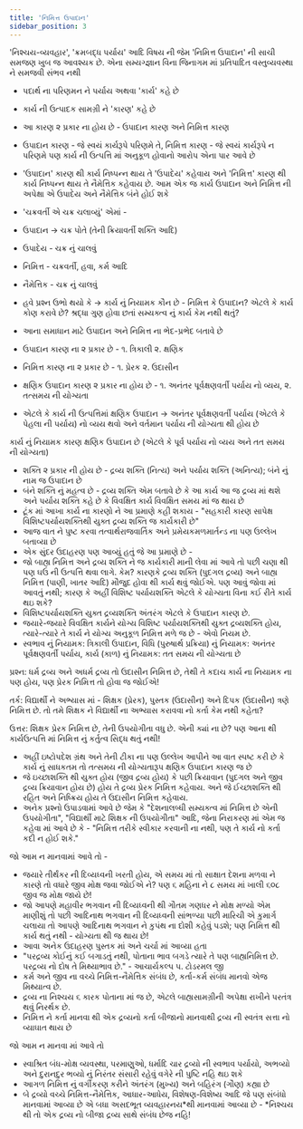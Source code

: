 ```yaml
---
title: 'નિમિત્ત ઉપાદાન'
sidebar_position: 3
---
```


'નિશ્ચય-વ્યવહાર', 'ક્રમબદ્ધ પર્યાય' આદિ વિષય ની જેમ 'નિમિત્ત ઉપાદાન' ની સાચી સમજણ ખુબ જ આવશ્યક છે. એના સમ્યગ્જ્ઞાન વિના જિનાગમ માં પ્રતિપાદિત વસ્તુવ્યવસ્થા ને સમજવી સંભવ નથી

- પદાર્થ ના પરિણમન ને પર્યાય અથવા 'કાર્ય' કહે છે
- કાર્ય ની ઉત્પાદક સામગ્રી ને 'કારણ' કહે છે
- આ કારણ ૨ પ્રકાર ના હોય છે - ઉપાદાન કારણ અને નિમિત્ત કારણ
- ઉપાદાન કારણ - જે સ્વયં કાર્યરૂપે પરિણમે તે, નિમિત્ત કારણ - જે સ્વયં કાર્યરૂપે ન પરિણમે પણ કાર્ય ની ઉત્પત્તિ માં અનુકૂળ હોવાનો આરોપ એના પાર આવે છે
- 'ઉપાદાન' કારણ થી કાર્ય નિષ્પન્ન થાય તે 'ઉપાદેય' કહેવાય અને 'નિમિત્ત' કારણ થી કાર્ય નિષ્પન્ન થાય તે નૈમેત્તિક કહેવાય છે. આમ એક જ કાર્ય ઉપાદાન અને નિમિત્ત ની અપેક્ષા એ ઉપાદેય અને નૈમેત્તિક બંને હોઈ શકે
- 'ચક્રવર્તી એ ચક્ર ચલાવ્યું' એમાં -

- ઉપાદાન -> ચક્ર પોતે (તેની ક્રિયાવર્તી શક્તિ આદિ)

- ઉપાદેય - ચક્ર નું ચાલવું

- નિમિત્ત - ચક્રવર્તી, હવા, કર્મ આદિ

- નૈમેત્તિક - ચક્ર નું ચાલવું

- હવે પ્રશ્ન ઉભો થયો કે -> કાર્ય નું નિયામક કૌન છે - નિમિત્ત કે ઉપાદાન? એટલે કે કાર્ય કોણ કરાવે છે? શ્રદ્ધા ગુણ હોવા છતાં સમ્યક્ત્વ નું કાર્ય કેમ નથી થતું?
- આના સમાધાન માટે ઉપાદાન અને નિમિત્ત ના ભેદ-પ્રભેદ બતાવે છે
- ઉપાદાન કારણ ના ૨ પ્રકાર છે - ૧. ત્રિકાલી ૨. ક્ષણિક
- નિમિત્ત કારણ ના ૨ પ્રકાર છે - ૧. પ્રેરક ૨. ઉદાસીન
- ક્ષણિક ઉપાદાન કારણ ૨ પ્રકાર ના હોય છે - ૧. અનંતર પૂર્વક્ષણવર્તી પર્યાય નો વ્યય, ૨. તત્સમય ની યોગ્યતા
- એટલે કે કાર્ય ની ઉત્પત્તિમાં ક્ષણિક ઉપાદાન -> અનંતર પૂર્વક્ષણવર્તી પર્યાય (એટલે કે પેહલા ની પર્યાય) નો વ્યય થવો અને વર્તમાન પર્યાય ની યોગ્યતા થી હોય છે

કાર્ય નું નિયામક કારણ ક્ષણિક ઉપાદાન છે (એટલે કે પૂર્વ પર્યાય નો વ્યય અને તત સમય ની યોગ્યતા)

- શક્તિ ૨ પ્રકાર ની હોય છે - દ્રવ્ય શક્તિ (નિત્ય) અને પર્યાય શક્તિ (અનિત્ય); બંને નું નામ જ ઉપાદાન છે
- બંને શક્તિ નું મહત્વ છે - દ્રવ્ય શક્તિ એમ બતાવે છે કે આ કાર્ય આ જ દ્રવ્ય માં થશે અને પર્યાય શક્તિ કહે છે કે વિવક્ષિત કાર્ય વિવક્ષિત સમય માં જ થાય છે
- ટૂંક માં આખા કાર્ય ના કારણો ને આ પ્રમાણે કહી શકાય - "સહકારી કારણ સાપેક્ષ વિશિષ્ટપર્યાયશક્તિથી યુક્ત દ્રવ્ય શક્તિ જ કાર્યકારી છે"
- આજ વાત ને પુષ્ટ કરવા તત્વાર્થરાજવાર્તિક અને પ્રમેયકમળમાર્તન્ડ ના પણ ઉલ્લેખ બતાવ્યા છે
- એક સુંદર ઉદાહરણ પણ આવ્યું હતું જે આ પ્રમાણે છે -
- જો બાહ્ય નિમિત્ત અને દ્રવ્ય શક્તિ ને જ કાર્યકારી માની લેવા માં આવે તો પછી ચણા થી પણ ઘઉં ની ઉત્પત્તિ થવા લાગે. કેમ? કારણકે દ્રવ્ય શક્તિ (પુદગલ દ્રવ્ય) અને બાહ્ય નિમિત્ત (પાણી, ખાતર આદિ) મૌજુદ હોવા થી કાર્ય થવું જોઈએ. પણ આવું જોવા માં આવતું નથી; કારણ કે અહીં વિશિષ્ટ પર્યાયશક્તિ એટલે કે યોગ્યતા વિના કઈ રીતે કાર્ય થઇ શકે?
- વિશિષ્ટપર્યાયશક્તિ યુક્ત દ્રવ્યશક્તિ અંતરંગ એટલે કે ઉપાદાન કારણ છે.
- જયારે-જયારે વિવક્ષિત કાર્યને યોગ્ય વિશિષ્ટ પર્યાયશક્તિથી યુક્ત દ્રવ્યશક્તિ હોય, ત્યારે-ત્યારે તે કાર્ય ને યોગ્ય અનુકૂળ નિમિત્ત મળે જ છે - એવો નિયમ છે.
- સ્વભાવ નું નિયામક: ત્રિકાલી ઉપાદાન, વિધિ (પુરુષાર્થ પ્રક્રિયા) નું નિયામક: અનંતર પૂર્વક્ષણવર્તી પર્યાય, કાર્ય (કાળ) નું નિયામક: તત સમય ની યોગ્યતા છે

પ્રશ્ન: ધર્મ દ્રવ્ય અને અધર્મ દ્રવ્ય તો ઉદાસીન નિમિત્ત છે, તેથી તે કદાચ કાર્ય ના નિયામક ના પણ હોય, પણ પ્રેરક નિમિત્ત તો હોવા જ જોઈએ!

તર્ક: વિદ્યાર્થી ને અભ્યાસ માં - શિક્ષક (પ્રેરક), પુસ્તક (ઉદાસીન) અને દિપક (ઉદાસીન) ત્રણે નિમિત્ત છે. તો તમે શિક્ષક ને વિદ્યાર્થી ના અભ્યાસ કરાવવા નો કર્તા કેમ નથી કહેતા?

ઉત્તર: શિક્ષક પ્રેરક નિમિત્ત છે, તેની ઉપયોગીતા વધુ છે. એની ક્યાં ના છે? પણ આના થી કાર્યઉત્પત્તિ માં નિમિત્ત નું કર્તુત્વ સિદ્ધ થતું નથી!

- અહીં ઇષ્ટોપદેશ ગ્રંથ અને તેની ટીકા ના પણ ઉલ્લેખ આપીને આ વાત સ્પષ્ટ કરી છે કે કાર્ય નું સાધકતમ તો તત્સમય ની યોગ્યતારૂપ ક્ષણિક ઉપાદાન કારણ જ છે
- જે ઇચ્છાશક્તિ થી યુક્ત હોય (જીવ દ્રવ્ય હોય) કે પછી ક્રિયાવાન (પુદગલ અને જીવ દ્રવ્ય ક્રિયાવાન હોય છે) હોય તે દ્રવ્ય પ્રેરક નિમિત્ત કહેવાય. અને જે ઈચ્છાશક્તિ થી રહિત અને નિષ્ક્રિય હોય તે ઉદાસીન નિમિત્ત કહેવાય.
- અનેક પ્રશ્નો ઉપાડવામાં આવે છે જેમ કે "દેશનાલબ્ધી સમ્યક્ત્વ માં નિમિત્ત છે એની ઉપયોગીતા", "વિદ્યાર્થી માટે શિક્ષક ની ઉપયોગીતા" આદિ, જેના નિરાકરણ માં એમ જ કહેવા માં આવે છે કે - "નિમિત્ત તરીકે સ્વીકાર કરવાની ના નથી, પણ તે કાર્ય નો કર્તા કદી ન હોઈ શકે."

જો આમ ન માનવામાં આવે તો -

- જયારે તીર્થંકર ની દિવ્યધ્વની ખરતી હોય, એ સમય માં તો સાક્ષાત દેશના મળવા ને કારણે તો વધારે જીવ મોક્ષ જવા જોઈએ ને? પણ ૬ મહિના ને ૮ સમય માં ખાલી ૬૦૮ જીવ જ મોક્ષ જાયે છે!
- જો આપણે મહાવીર ભગવાન ની દિવ્યધ્વની થી ગૌતમ ગણધર ને મોક્ષ મળ્યો એમ માણીશું તો પછી આદિનાથ ભગવાન ની દિવ્યધ્વની સાંભળ્યા પછી મારિચી એ કુમાર્ગ ચલાયા તો આપણે આદિનાથ ભગવાન ને કુપંથ ના દોશી કહેવું પડશે; પણ નિમિત્ત થી કાર્ય થતું નથી - યોગ્યતા થી જ થાય છે!
- આવા અનેક ઉદાહરણ પુસ્તક માં અને ચર્ચા માં આવ્યા હતા
- "પરદ્રવ્ય કોઈનું કઈ બગાડતું નથી, પોતાના ભાવ બગડે ત્યારે તે પણ બાહ્યનિમિત્ત છે. પરદ્રવ્ય નો દોષ તે મિથ્યાભાવ છે." - આચાર્યકલ્પ પ. ટોડરમલ જી
- કર્મ અને જીવ ના વચ્ચે નિમિત્ત-નૈમેત્તિક સંબંધ છે, કર્તા-કર્મ સંબંધ માનવો એજ મિથ્યાત્વ છે.
- દ્રવ્ય ના નિશ્ચય ૬ કારક પોતાના માં જ છે, એટલે બાહ્યસામગ્રીની અપેક્ષા રાખીને પરતંત્ર થવું નિરર્થક છે.
- નિમિત્ત ને કર્તા માનવા થી એક દ્રવ્યનો કર્તા બીજાનો માનવાથી દ્રવ્ય ની સ્વતંત્ર સત્તા નો વ્યાઘાત થાય છે

જો આમ ન માનવા માં આવે તો

- સ્વાશ્રિત બંધ-મોક્ષ વ્યવસ્થા, પરમાણુઓ, ધર્માદિ ચાર દ્રવ્યો ની સ્વભાવ પર્યાયો, અભવ્યો અને દુરાનદુર ભવ્યો નું નિરંતર સંસારી રહેવું વગેરે ની પુષ્ટિ નહિ થઇ શકે
- આગળ નિમિત્ત નું વર્ગીકરણ કરીને અંતરંગ (મુખ્ય) અને બહિરંગ (ગૌણ) કહ્યા છે
- બે દ્રવ્યો વચ્ચે નિમિત્ત-નૈમેત્તિક, આધાર-આધેય, વિશેષણ-વિશેષ્ય આદિ જે પણ સંબંધો માનવામાં આવ્યા છે એ બધા અસદભૂત વ્યવહારનય*થી માનવામાં આવ્યા છે - *નિશ્ચય થી તો એક દ્રવ્ય નો બીજા દ્રવ્ય સાથે સંબંધ છેજ નહિ!